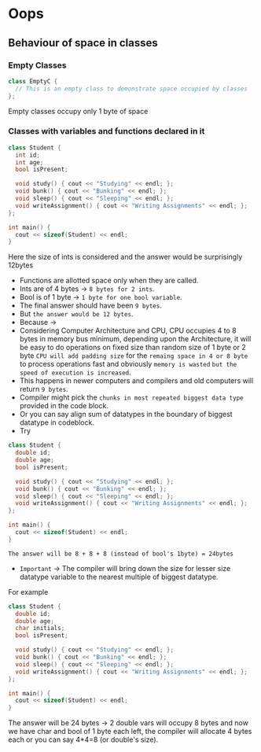 # Oops

## Behaviour of space in classes

### Empty Classes

```c++
class EmptyC {
  // This is an empty class to demonstrate space occupied by classes
};
```

Empty classes occupy only 1 byte of space

### Classes with variables and functions declared in it

```c++
class Student {
  int id;
  int age;
  bool isPresent;

  void study() { cout << "Studying" << endl; };
  void bunk() { cout << "Bunking" << endl; };
  void sleep() { cout << "Sleeping" << endl; };
  void writeAssignment() { cout << "Writing Assignments" << endl; };
};

int main() {
  cout << sizeof(Student) << endl;
}
```

Here the size of ints is considered and the answer would be surprisingly 12bytes

- Functions are allotted space only when they are called.
- Ints are of 4 bytes -> `8 bytes for 2 ints`.
- Bool is of 1 byte -> `1 byte for one bool variable`.
- The final answer should have been `9 bytes`.
- But `the answer would be 12 bytes`.
- Because ->
- Considering Computer Architecture and CPU, CPU occupies 4 to 8 bytes in memory bus minimum,
depending upon the Architecture, it will be easy to do operations on fixed size than random size of 1 byte or 2 byte `CPU will add padding size` for the `remaing space in 4 or 8 byte` to process operations fast and obviously `memory is wasted` `but the speed of execution is increased`.
- This happens in newer computers and compilers and old computers will return `9 bytes`.
- Compiler might pick the `chunks in most repeated biggest data type` provided in the code block.
- Or you can say align sum of datatypes in the boundary of biggest datatype in codeblock.
- Try

```c++
class Student {
  double id;
  double age;
  bool isPresent;

  void study() { cout << "Studying" << endl; };
  void bunk() { cout << "Bunking" << endl; };
  void sleep() { cout << "Sleeping" << endl; };
  void writeAssignment() { cout << "Writing Assignments" << endl; };
};

int main() {
  cout << sizeof(Student) << endl;
}
```

`The answer will be 8 + 8 + 8 (instead of bool's 1byte) = 24bytes`

- `Important` -> The compiler will bring down the size for lesser size datatype variable to the nearest multiple of biggest datatype.

For example

```c++
class Student {
  double id;
  double age;
  char initials;
  bool isPresent;

  void study() { cout << "Studying" << endl; };
  void bunk() { cout << "Bunking" << endl; };
  void sleep() { cout << "Sleeping" << endl; };
  void writeAssignment() { cout << "Writing Assignments" << endl; };
};

int main() {
  cout << sizeof(Student) << endl;
}
```

The answer will be 24 bytes -> 2 double vars will occupy 8 bytes and now we have char and bool of 1 byte each left, the compiler will allocate 4 bytes each or you can say 4*4=8 (or double's size).
